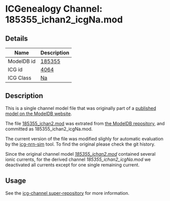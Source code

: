 # ICGenealogy Channel: 185355\_ichan2\_icgNa.mod

## Details

Name | Description
---- | -----------
ModelDB id | [185355](http://senselab.med.yale.edu/ModelDB/ShowModel.cshtml?model=185355)
ICG id | [4064](http://icg.neurotheory.ox.ac.uk/channels/2/4064)
ICG Class | [Na](http://icg.neurotheory.ox.ac.uk/channels/2)

## Description

This is a single channel model file that was originally part of a [published model on the ModelDB website](http://senselab.med.yale.edu/mModelDB/ShowModel.cshtml?model=185355).


The file [185355\_ichan2.mod](185355_ichan2_icgNa.mod) was extrated from [the ModelDB repository](http://senselab.med.yale.edu/ModelDB/ShowModel.cshtml?model=185355), and committed as 185355\_ichan2\_icgNa.mod.

The current version of the file was modified slighly for automatic evaluation by the [icg-nrn-sim](https://github.com/icgenealogy/icg-nrn-sim) tool. To find the original please check the git history.

Since the original channel model *[185355\_ichan2.mod](http://senselab.med.yale.edu/ModelDB/ShowModel.cshtml?model=185355)* contained several ionic currents, for the derived channel *185355\_ichan2\_icgNa.mod* we deactivated all currents except for one single remaining current.


## Usage

See the [icg-channel super-repository](https://github.com/icgenealogy/icg-channels) for more information.